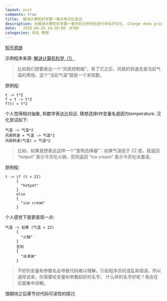 ```yaml
---
layout: post
comments: true
title:  解谜计算机科学第一章示例汉化尝试
description: 对解谜计算机科学第一章中的示例代码进行命名中文化. Change demo programs in chapter 1 of the ebook "Demystify Computing Science".
date:   2018-06-26 14:30:00 -0700
categories: 命名 教程
---
```


[知乎原链](http://zhuanlan.zhihu.com/p/38514754)

示例程序来源: [解谜计算机科学（1）](http://www.yinwang.org/blog-cn/2018/04/13/csbook-chapter1)

> 比如我们想要表达一个“风扇控制器”，有了它之后，风扇的转速总是当前气温的两倍。这个“当前气温”就是一个未知数。

原例程:
```
t -> t*2
f = t -> t*2
f(t) = t*2
```

个人觉得相对抽象, 和数学表达比较近. 猜想选择t作变量名是因为temperature. 汉化尝试如下:
```
气温 -> 气温*2
风扇转速 = 气温 -> 气温*2
风扇转速(气温) = 气温*2
```
    
> 比如，如果我想表达这样一个“食物选择器”：如果气温低于 22 度，就返回 “hotpot” 表示今天吃火锅，否则返回 “ice cream” 表示今天吃冰激凌。

原例程:
```
t -> if (t < 22) 
     {
       "hotpot"
     }
     else 
     {
       "ice cream"
     }
```
个人感觉下面更直观一点:
```
气温 -> 如果 (气温 < 22) 
     {
       "火锅"
     }
     否则 
     {
       "冰淇淋"
     }
```
> 不好的变量和参数名会导致代码难以理解，引起程序员的混乱和错误。所以通常说来，你需要给变量和参数起好的名字。
什么样的名字好呢？我会在后面集中讲解。

很期待之后章节对代码可读性的探讨.